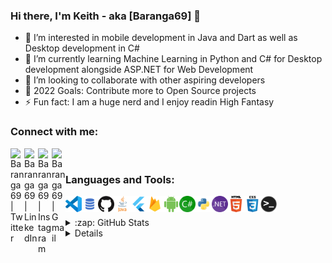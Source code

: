 ### Hi there, I'm Keith - aka [Baranga69] 👋 

- 👀 I’m interested in mobile development in Java and Dart as well as Desktop development in C# 
- 🌱 I’m currently learning Machine Learning in Python and C# for Desktop development alongside ASP.NET for Web Development
- 👯 I’m looking to collaborate with other aspiring developers
- 🥅 2022 Goals: Contribute more to Open Source projects
- ⚡ Fun fact: I am a huge nerd and I enjoy readin High Fantasy 

### Connect with me:

[<img align="left" alt="Baranga69 | Twitter" width="22px" src="https://cdn.jsdelivr.net/npm/simple-icons@v3/icons/twitter.svg" />][twitter]
[<img align="left" alt="Baranga69 | LinkedIn" width="22px" src="https://cdn.jsdelivr.net/npm/simple-icons@v3/icons/linkedin.svg" />][linkedin]
[<img align="left" alt="Baranga69 | Instagram" width="22px" src="https://cdn.jsdelivr.net/npm/simple-icons@v3/icons/instagram.svg" />][instagram]
[<img align="left" alt="Baranga69 | Gmail" width="22px" src="https://cdn.jsdelivr.net/npm/simple-icons@v6/icons/gmail.svg" />][gmail]
<br/>

### Languages and Tools:

<img align="left" alt="Visual Studio Code" width="26px" src="https://raw.githubusercontent.com/github/explore/80688e429a7d4ef2fca1e82350fe8e3517d3494d/topics/visual-studio-code/visual-studio-code.png" />
<img align="left" alt="SQL" width="26px" src="https://raw.githubusercontent.com/github/explore/80688e429a7d4ef2fca1e82350fe8e3517d3494d/topics/sql/sql.png" />
<img align="left" alt="GitHub" width="26px" src="https://raw.githubusercontent.com/github/explore/78df643247d429f6cc873026c0622819ad797942/topics/github/github.png" />
<img align= "left" alt= "Java" width="26px" src="https://raw.githubusercontent.com/github/explore/5b3600551e122a3277c2c5368af2ad5725ffa9a1/topics/java/java.png"/>
<img align= "left" alt= "Flutter" width="26px" src="https://raw.githubusercontent.com/github/explore/5b3600551e122a3277c2c5368af2ad5725ffa9a1/topics/flutter/flutter.png"/>
<img align= "left" alt= "Firebase" width="26px" src="https://raw.githubusercontent.com/github/explore/5b3600551e122a3277c2c5368af2ad5725ffa9a1/topics/firebase/firebase.png"/>
<img align= "left" alt= "Android Studio" width="26px" src="https://raw.githubusercontent.com/github/explore/80688e429a7d4ef2fca1e82350fe8e3517d3494d/topics/android/android.png"/>
<img align="left" alt="C sharp" width="26px" src="https://raw.githubusercontent.com/github/explore/80688e429a7d4ef2fca1e82350fe8e3517d3494d/topics/csharp/csharp.png" />
<img align="left" alt="Python" width="26px" src="https://raw.githubusercontent.com/github/explore/80688e429a7d4ef2fca1e82350fe8e3517d3494d/topics/python/python.png" />
<img align="left" alt=".NET" width="26px" src="https://raw.githubusercontent.com/github/explore/93d8a67084f94b2a444e510199a6e7622e5b09a3/topics/dotnet/dotnet.png" />
<img align="left" alt="HTML5" width="26px" src="https://raw.githubusercontent.com/github/explore/80688e429a7d4ef2fca1e82350fe8e3517d3494d/topics/html/html.png" />
<img align="left" alt="CSS3" width="26px" src="https://raw.githubusercontent.com/github/explore/80688e429a7d4ef2fca1e82350fe8e3517d3494d/topics/css/css.png" />
<img align="left" alt="Terminal" width="26px" src="https://raw.githubusercontent.com/github/explore/80688e429a7d4ef2fca1e82350fe8e3517d3494d/topics/terminal/terminal.png" />
<br/>
<br/>


<details>
  <summary>:zap: GitHub Stats</summary>

  ![Baranga69's GitHub stats](https://github-readme-stats3-peach.vercel.app/api?username=Baranga69&show_icons=true&theme=dracula)

</details>

<details>

![Top Langs](https://github-readme-stats.vercel.app/api/top-langs/?username=Baranga69)
</details>


[twitter]: https://twitter.com/BarangaKeith
[instagram]: https://instagram.com/bara.nga
[linkedin]: https://www.linkedin.com/in/keith-baranga-944181154/
[gmail]: keithbaranga40@gmail.com
